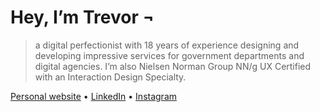 # Hey, I’m Trevor ¬

> a digital perfectionist with 18 years of experience designing and developing impressive services for government departments and digital agencies. I’m also Nielsen Norman Group NN/g UX Certified with an Interaction Design Specialty.

[Personal website](https://trevorsaint.uk) • [LinkedIn](https://www.linkedin.com/in/trevorsaint) • [Instagram](https://www.instagram.com/trevorsaint)

